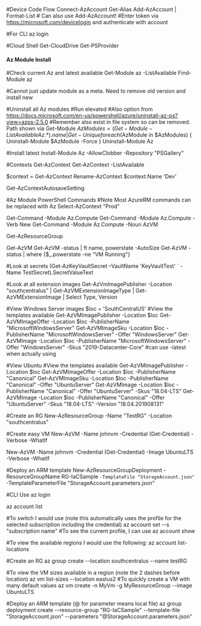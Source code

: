 #Device Code Flow
Connect-AzAccount
Get-Alias Add-AzAccount | Format-List   # Can also use Add-AzAccount!
#Enter token via https://microsoft.com/devicelogin and authenticate with account

#For CLI
az login


#Cloud Shell
Get-CloudDrive
Get-PSProvider



#### Az Module Install

#Check current Az and latest available
Get-Module az -ListAvailable
Find-Module az

#Cannot just update module as a meta. Need to remove old version and install new

#Uninstall all Az modules
#Run elevated
#Also option from https://docs.microsoft.com/en-us/powershell/azure/uninstall-az-ps?view=azps-2.5.0
#Remember also exist in file system so can be removed. Path shown via Get-Module
$AzModules = (Get-Module -ListAvailable Az.*).name | Get-Unique
foreach($AzModule in $AzModules)
{
    Uninstall-Module $AzModule -Force
}
Uninstall-Module Az

#Install latest
Install-Module Az -AllowClobber -Repository "PSGallery"


#Contexts
Get-AzContext
Get-AzContext -ListAvailable

$context = Get-AzContext
Rename-AzContext $context.Name 'Dev'

Get-AzContextAutosaveSetting


#Az Module PowerShell Commands
#Note Most AzureRM commands can be replaced with Az
Select-AzContext "Prod"

Get-Command -Module Az.Compute
Get-Command -Module Az.Compute -Verb New
Get-Command -Module Az.Compute -Noun AzVM

Get-AzResourceGroup

Get-AzVM
Get-AzVM -status | ft name, powerstate -AutoSize
Get-AzVM -status | where {$_.powerstate -ne "VM Running"}

#Look at secrets
(Get-AzKeyVaultSecret –VaultName 'KeyVaultTest' `
    -Name TestSecret).SecretValueText

#Look at all extension images
Get-AzVmImagePublisher -Location "southcentralus" | Get-AzVMExtensionImageType | Get-AzVMExtensionImage | Select Type, Version

#View Windows Server images
$loc = 'SouthCentralUS'
#View the templates available
Get-AzVMImagePublisher -Location $loc
Get-AzVMImageOffer -Location $loc -PublisherName "MicrosoftWindowsServer"
Get-AzVMImageSku -Location $loc -PublisherName "MicrosoftWindowsServer" -Offer "WindowsServer"
Get-AzVMImage -Location $loc -PublisherName "MicrosoftWindowsServer" -Offer "WindowsServer" -Skus "2019-Datacenter-Core"
#can use -latest when actually using

#View Ubuntu
#View the templates available
Get-AzVMImagePublisher -Location $loc
Get-AzVMImageOffer -Location $loc -PublisherName "Canonical"
Get-AzVMImageSku -Location $loc -PublisherName "Canonical" -Offer "UbuntuServer"
Get-AzVMImage -Location $loc -PublisherName "Canonical" -Offer "UbuntuServer" -Skus "18.04-LTS"
Get-AzVMImage -Location $loc -PublisherName "Canonical" -Offer "UbuntuServer" -Skus "18.04-LTS" -Version "18.04.201908131"

#Create an RG
New-AzResourceGroup -Name "TestRG" -Location "southcentralus"

#Create easy VM
New-AzVM -Name johnvm -Credential (Get-Credential) -Verbose -WhatIf

New-AzVM -Name johnvm -Credential (Get-Credential) -Image UbuntuLTS -Verbose -WhatIf

#Deploy an ARM template
New-AzResourceGroupDeployment -ResourceGroupName RG-IaCSample `
    -TemplateFile "StorageAccount.json" `
    -TemplateParameterFile "StorageAccount.parameters.json"


#CLI Use
az login

az account list

#To switch I would use (note this automatically uses the profile for the selected subscription including the credential)
az account set --s "subscription name"
#To see the current profile, I can use
az account show

#To view the available regions I would use the following:
az account list-locations

#Create an RG
az group create --location southcentralus --name testRG

#To view the VM sizes available in a region (note the 2 dashes before location)
az vm list-sizes --location eastus2
#To quickly create a VM with many default values
az vm create -n MyVm -g MyResourceGroup --image UbuntuLTS

#Deploy an ARM template (@ for parameter means local file)
az group deployment create --resource-group "RG-IaCSample" --template-file "StorageAccount.json" --parameters "@StorageAccount.parameters.json"
